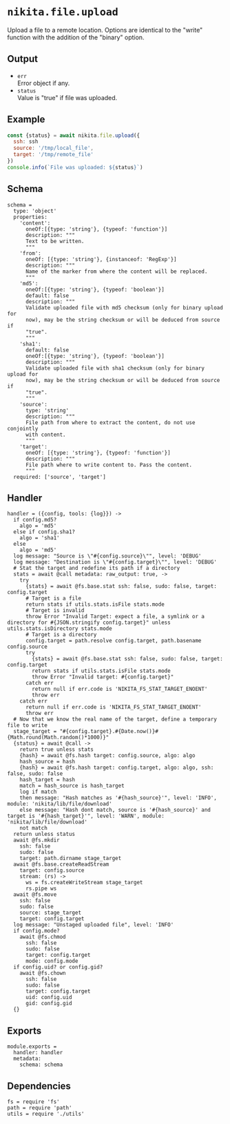 
# `nikita.file.upload`

Upload a file to a remote location. Options are identical to the "write"
function with the addition of the "binary" option.

## Output

* `err`   
  Error object if any.   
* `status`   
  Value is "true" if file was uploaded.   

## Example

```js
const {status} = await nikita.file.upload({
  ssh: ssh
  source: '/tmp/local_file',
  target: '/tmp/remote_file'
})
console.info(`File was uploaded: ${status}`)
```

## Schema

    schema =
      type: 'object'
      properties:
        'content':
          oneOf:[{type: 'string'}, {typeof: 'function'}]
          description: """
          Text to be written.
          """
        'from':
          oneOf: [{type: 'string'}, {instanceof: 'RegExp'}]
          description: """
          Name of the marker from where the content will be replaced.
          """
        'md5':
          oneOf:[{type: 'string'}, {typeof: 'boolean'}]
          default: false
          description: """
          Validate uploaded file with md5 checksum (only for binary upload for
          now), may be the string checksum or will be deduced from source if
          "true".
          """
        'sha1':
          default: false
          oneOf:[{type: 'string'}, {typeof: 'boolean'}]
          description: """
          Validate uploaded file with sha1 checksum (only for binary upload for
          now), may be the string checksum or will be deduced from source if
          "true".
          """
        'source':
          type: 'string'
          description: """
          File path from where to extract the content, do not use conjointly
          with content.
          """
        'target':
          oneOf: [{type: 'string'}, {typeof: 'function'}]
          description: """
          File path where to write content to. Pass the content.
          """
      required: ['source', 'target']

## Handler

    handler = ({config, tools: {log}}) ->
      if config.md5?
        algo = 'md5'
      else if config.sha1?
        algo = 'sha1'
      else
        algo = 'md5'
      log message: "Source is \"#{config.source}\"", level: 'DEBUG'
      log message: "Destination is \"#{config.target}\"", level: 'DEBUG'
      # Stat the target and redefine its path if a directory
      stats = await @call metadata: raw_output: true, ->
        try
          {stats} = await @fs.base.stat ssh: false, sudo: false, target: config.target
          # Target is a file
          return stats if utils.stats.isFile stats.mode
          # Target is invalid
          throw Error "Invalid Target: expect a file, a symlink or a directory for #{JSON.stringify config.target}" unless utils.stats.isDirectory stats.mode
          # Target is a directory
          config.target = path.resolve config.target, path.basename config.source
          try
            {stats} = await @fs.base.stat ssh: false, sudo: false, target: config.target
            return stats if utils.stats.isFile stats.mode
            throw Error "Invalid target: #{config.target}"
          catch err
            return null if err.code is 'NIKITA_FS_STAT_TARGET_ENOENT'
            throw err
        catch err
          return null if err.code is 'NIKITA_FS_STAT_TARGET_ENOENT'
          throw err
      # Now that we know the real name of the target, define a temporary file to write
      stage_target = "#{config.target}.#{Date.now()}#{Math.round(Math.random()*1000)}"
      {status} = await @call ->
        return true unless stats
        {hash} = await @fs.hash target: config.source, algo: algo
        hash_source = hash
        {hash} = await @fs.hash target: config.target, algo: algo, ssh: false, sudo: false
        hash_target = hash
        match = hash_source is hash_target
        log if match
        then message: "Hash matches as '#{hash_source}'", level: 'INFO', module: 'nikita/lib/file/download'
        else message: "Hash dont match, source is '#{hash_source}' and target is '#{hash_target}'", level: 'WARN', module: 'nikita/lib/file/download'
        not match
      return unless status
      await @fs.mkdir
        ssh: false
        sudo: false
        target: path.dirname stage_target
      await @fs.base.createReadStream
        target: config.source
        stream: (rs) ->
          ws = fs.createWriteStream stage_target
          rs.pipe ws
      await @fs.move
        ssh: false
        sudo: false
        source: stage_target
        target: config.target
      log message: "Unstaged uploaded file", level: 'INFO'
      if config.mode?
        await @fs.chmod
          ssh: false
          sudo: false
          target: config.target
          mode: config.mode
      if config.uid? or config.gid?
        await @fs.chown
          ssh: false
          sudo: false
          target: config.target
          uid: config.uid
          gid: config.gid
      {}

## Exports

    module.exports =
      handler: handler
      metadata:
        schema: schema

## Dependencies

    fs = require 'fs'
    path = require 'path'
    utils = require './utils'
